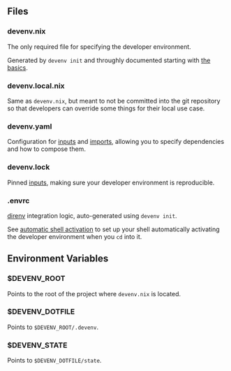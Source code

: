 ## Files

### devenv.nix

The only required file for specifying the developer environment.

Generated by `devenv init` and throughly documented starting with [the basics](./basics.md).

### devenv.local.nix

Same as `devenv.nix`, but meant to not be committed into the git repository
so that developers can override some things for their local use case.

### devenv.yaml

Configuration for [inputs](inputs.md) and [imports](composing-using-imports.md),
allowing you to specify dependencies and how to compose them.

### devenv.lock

Pinned [inputs](inputs.md), making sure your developer environment is reproducible.

### .envrc

[direnv](https://direnv.net) integration logic, auto-generated using `devenv init`.

See [automatic shell activation](automatic-shell-activation.md) to set up your shell
automatically activating the developer environment when you `cd` into it.

## Environment Variables

### $DEVENV_ROOT

Points to the root of the project where `devenv.nix` is located.

### $DEVENV_DOTFILE

Points to `$DEVENV_ROOT/.devenv`.

### $DEVENV_STATE

Points to `$DEVENV_DOTFILE/state`.